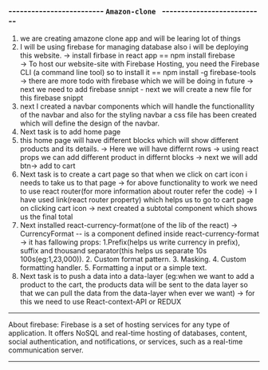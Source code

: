 ### ------------------------- `Amazon-clone ` ---------------------------

1.  we are creating amazone clone app and will be learing lot of things
2.  I will be using firebase for managing database also i will be deploying this website.
    -> install firbase in react app == npm install firebase  
     -> To host our website-site with Firebase Hosting, you need the Firebase CLI (a command line tool) so to install it == npm install -g firebase-tools
    -> there are more todo with firebase which we will be doing in future
    -> next we need to add firebase snnipt - next we will create a new file for this firebase snippt
3.  next I created a navbar components which will handle the functionallity of the navbar and also for the styling navbar a css file has been created which will define the design of the navbar.
4.  Next task is to add home page
5.  this home page will have different blocks which will show different products and its details.
    -> Here we will have differnt rows
    -> using react props we can add different product in differnt blocks
    -> next we will add btn-> add to cart
6.  Next task is to create a cart page so that when we click on cart icon i needs to take us to that page
    -> for above functionality to work we need to use react router(for more information about router refer the code)
    -> I have used link(react router property) which helps us to go to cart page on clicking cart icon
    -> next created a subtotal component which shows us the final total
7.  Next installed react-currency-format(one of the lib of the react)
    -> CurrencyFormat -- is a component defined inside react-currency-format
    -> it has fallowing props:
    1.Prefix(helps us write currency in prefix), suffix and thousand separator(this helps us separate 10s 100s(eg:1,23,000)). 2. Custom format pattern. 3. Masking. 4. Custom formatting handler. 5. Formatting a input or a simple text.
8.  Next task is to push a data into a data-layer (eg:when we want to add a product to the cart, the products data will be sent to the data layer so that we can pull the data from the data-layer when ever we want)
    -> for this we need to use React-context-API or REDUX

----------------------------------------------------------------------

About firebase: Firebase is a set of hosting services for any type of application. It offers NoSQL and real-time hosting of databases, content, social authentication, and notifications, or services, such as a real-time communication server.

----------------------------------------------------------------------
